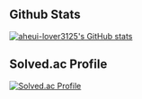 ## Github Stats
[![aheui-lover3125's GitHub stats](https://github-readme-stats.vercel.app/api?username=koi312500&theme=tokyonight&show_icons=true)](https://github.com/anuraghazra/github-readme-stats)


## Solved.ac Profile
[![Solved.ac Profile](http://mazassumnida.wtf/api/v2/generate_badge?boj=koi312500)](https://solved.ac/koi312500)
